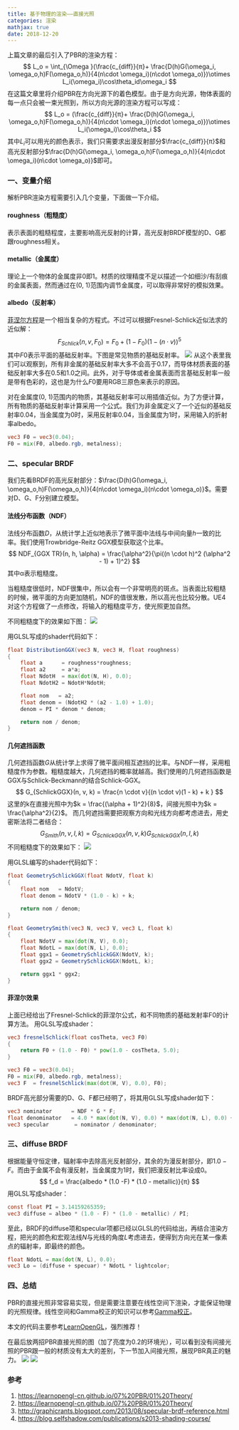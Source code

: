 ```yaml
---
title: 基于物理的渲染——直接光照
categories: 渲染
mathjax: true
date: 2018-12-20
---
```

上篇文章的最后引入了PBR的渲染方程：
$$
L_o = \int_{\Omega }(\frac{c_{diff}}{π}+ \frac{D(h)G(\omega_i, \omega_o,h)F(\omega_o,h)}{4(n\cdot \omega_i)(n\cdot \omega_o)})\otimes L_i(\omega_i)\cos\theta_id\omega_i
$$
在这篇文章里将介绍PBR在方向光源下的着色模型。由于是方向光源，物体表面的每一点只会被一束光照到，所以方向光源的渲染方程可以写成：
$$
L_o = (\frac{c_{diff}}{π}+ \frac{D(h)G(\omega_i, \omega_o,h)F(\omega_o,h)}{4(n\cdot \omega_i)(n\cdot \omega_o)})\otimes L_i(\omega_i)\cos\theta_i
$$
其中$L_i$可以用光的颜色表示，我们只需要求出漫反射部分$\frac{c_{diff}}{π}$和高光反射部分$\frac{D(h)G(\omega_i, \omega_o,h)F(\omega_o,h)}{4(n\cdot \omega_i)(n\cdot \omega_o)}$即可。
<!-- more --> 
### 一、变量介绍
解析PBR渲染方程需要引入几个变量，下面做一下介绍。
#### roughness（粗糙度）
表示表面的粗糙程度，主要影响高光反射的计算，高光反射BRDF模型的D、G都跟roughness相关。
#### metallic（金属度）
理论上一个物体的金属度非0即1。材质的纹理精度不足以描述一个如细沙/有刮痕的金属表面，然而通过在(0, 1)范围内调节金属度，可以取得非常好的模拟效果。
#### albedo（反射率）
[菲涅尔方程](https://zh.wikipedia.org/wiki/%E8%8F%B2%E6%B6%85%E8%80%B3%E6%96%B9%E7%A8%8B)是一个相当复杂的方程式。不过可以根据Fresnel-Schlick近似法求的近似解：
$$
F_{Schlick}(n, v, F_0) = F_0 + (1 - F_0) ( 1 - (n \cdot v))^5
$$
其中$F0$表示平面的基础反射率。下图是常见物质的基础反射率。
![](http://ww1.sinaimg.cn/mw690/c5c3a364ly1fyl37ymoyaj20hj0augnf.jpg)
从这个表里我们可以观察到，所有非金属的基础反射率大多不会高于0.17，而导体材质表面的基础反射率大多在0.5和1.0之间。此外，对于导体或者金属表面而言基础反射率一般是带有色彩的，这也是为什么$F0$要用RGB三原色来表示的原因。

对在金属度(0, 1)范围内的物质，其基础反射率可以用插值近似。为了方便计算，所有物质的基础反射率计算采用一个公式。我们为非金属定义了一个近似的基础反射率0.04，当金属度为0时，采用反射率0.04，当金属度为1时，采用输入的折射率albedo。
``` glsl
vec3 F0 = vec3(0.04);
F0 = mix(F0, albedo.rgb, metalness);
```

### 二、specular BRDF
我们先看BRDF的高光反射部分：$\frac{D(h)G(\omega_i, \omega_o,h)F(\omega_o,h)}{4(n\cdot \omega_i)(n\cdot \omega_o)}$。需要对D、G、F分别建立模型。

#### 法线分布函数（NDF）
法线分布函数$D$，从统计学上近似地表示了微平面中法线与中间向量$h$一致的比率。我们使用Trowbridge-Reitz GGX模型获取这个比率。
$$
NDF_{GGX TR}(n, h, \alpha) = \frac{\alpha^2}{\pi((n \cdot h)^2 (\alpha^2 - 1) + 1)^2}
$$
其中α表示粗糙度。

当粗糙度很低时，NDF很集中，所以会有一个非常明亮的斑点。当表面比较粗糙的时候，微平面的方向更加随机，NDF的值很发散，所以高光也比较分散。UE4对这个方程做了一点修改，将输入的粗糙度平方，使光照更加自然。

不同粗糙度下的效果如下图：
![](http://ww1.sinaimg.cn/mw690/c5c3a364ly1fymqvlu6dmj20m804jaa6.jpg)

用GLSL写成的shader代码如下：
```glsl
float DistributionGGX(vec3 N, vec3 H, float roughness)
{
    float a      = roughness*roughness;
    float a2     = a*a;
    float NdotH  = max(dot(N, H), 0.0);
    float NdotH2 = NdotH*NdotH;

    float nom   = a2;
    float denom = (NdotH2 * (a2 - 1.0) + 1.0);
    denom = PI * denom * denom;

    return nom / denom;
}
```
#### 几何遮挡函数
几何遮挡函数$G$从统计学上求得了微平面间相互遮挡的比率。与NDF一样，采用粗糙度作为参数。粗糙度越大，几何遮挡的概率就越高。我们使用的几何遮挡函数是GGX与Schlick-Beckmann的结合Schlick-GGX。
$$
G_{SchlickGGX}(n, v, k) = \frac{n \cdot v}{(n \cdot v)(1 - k) + k }
$$
这里的k在直接光照中为$k = \frac{(\alpha + 1)^2}{8}$，间接光照中为$k = \frac{\alpha^2}{2}$。
而几何遮挡需要把观察方向和光线方向都考虑进去，用史密斯法将二者结合：
$$
G_{Smith}(n,v,l,k)=G_{SchlickGGX}(n,v,k)G_{SchlickGGX}(n,l,k)
$$
不同粗糙度下的效果如下：
![](http://ww1.sinaimg.cn/mw690/c5c3a364ly1fymrj5shaoj20m804j3ys.jpg)

用GLSL编写的shader代码如下：
``` glsl
float GeometrySchlickGGX(float NdotV, float k)
{
    float nom   = NdotV;
    float denom = NdotV * (1.0 - k) + k;

    return nom / denom;
}

float GeometrySmith(vec3 N, vec3 V, vec3 L, float k)
{
    float NdotV = max(dot(N, V), 0.0);
    float NdotL = max(dot(N, L), 0.0);
    float ggx1 = GeometrySchlickGGX(NdotV, k);
    float ggx2 = GeometrySchlickGGX(NdotL, k);

    return ggx1 * ggx2;
}
```
#### 菲涅尔效果
上面已经给出了Fresnel-Schlick的菲涅尔公式，和不同物质的基础发射率F0的计算方法。
用GLSL写成shader：
```glsl
vec3 fresnelSchlick(float cosTheta, vec3 F0)
{
	return F0 + (1.0 - F0) * pow(1.0 - cosTheta, 5.0);
}

vec3 F0 = vec3(0.04);
F0 = mix(F0, albedo.rgb, metalness);
vec3 F  = fresnelSchlick(max(dot(H, V), 0.0), F0);
```
BRDF高光部分需要的D、G、F都已经明了，将其用GLSL写成shader如下：
``` glsl
vec3 nominator		= NDF * G * F;
float denominator	= 4.0 * max(dot(N, V), 0.0) * max(dot(N, L), 0.0) + 0.001; 
vec3 specular		 = nominator / denominator;  
```

### 三、diffuse BRDF
根据能量守恒定律，辐射率中去除高光反射部分，其余的为漫反射部分，即$1.0 - F$。而由于金属不会有漫反射，当金属度为1时，我们把漫反射比率设成0。
$$
f_d = \frac{albedo * (1.0 -F) * (1.0 - metallic)}{π}
$$
用GLSL写成shader：
``` glsl
const float PI = 3.14159265359;
vec3 diffuse = albeo * (1.0 - F) * (1.0 - metallic) / PI;
```
至此，BRDF的diffuse项和specular项都已经以GLSL的代码给出，再结合渲染方程，把光的颜色和宏观法线$N$与光线的角度$L$考虑进去，便得到方向光在某一像素点的辐射率，即最终的颜色。
``` glsl
float NdotL = max(dot(N, L), 0.0);      
vec3 Lo = (diffuse + specuar) * NdotL * lightcolor;
```
### 四、总结
PBR的直接光照非常容易实现，但是需要注意要在线性空间下渲染，才能保证物理的光照规律。线性空间和Gamma校正的知识可以参考[Gamma校正](https://silence394.github.io/2018/07/25/Gamma%E6%A0%A1%E6%AD%A3/)。

本文的代码主要参考[LearnOpenGL](https://learnopengl-cn.github.io/07%20PBR/02%20Lighting/)，强烈推荐！

在最后放两招PBR直接光照的图（加了亮度为0.2的环境光），可以看到没有间接光照的PBR跟一般的材质没有太大的差别，下一节加入间接光照，展现PBR真正的魅力。
![](http://ww1.sinaimg.cn/large/c5c3a364ly1fymtzd8t43j20vd0qxn2j.jpg)
![](http://ww1.sinaimg.cn/large/c5c3a364ly1fymtzd8qrej216y08agq7.jpg)

### 参考
1. https://learnopengl-cn.github.io/07%20PBR/01%20Theory/
2. https://learnopengl-cn.github.io/07%20PBR/01%20Theory/
3. http://graphicrants.blogspot.com/2013/08/specular-brdf-reference.html
4. https://blog.selfshadow.com/publications/s2013-shading-course/